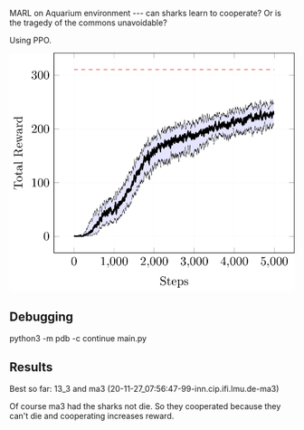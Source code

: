 
MARL on Aquarium environment --- can sharks learn to cooperate? Or is the tragedy of the commons unavoidable?

Using PPO.

![PPO](plots/plot.png)


## Debugging

python3 -m pdb -c continue main.py


## Results

Best so far: 13\_3 and ma3 (20-11-27\_07:56:47-99-inn.cip.ifi.lmu.de-ma3)

Of course ma3 had the sharks not die. So they cooperated because they can't die and cooperating increases reward.
